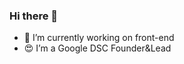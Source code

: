 <!--![Alt text](relative/path/to/img.jpg?raw=true "/Users/alaqilah/Desktop/189-hero.jpg")-->


### Hi there 👋

- 🤖 I’m currently working on front-end
- 😍 I’m a Google DSC Founder&Lead

